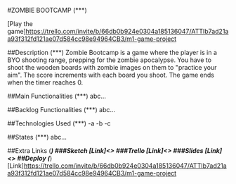 #ZOMBIE BOOTCAMP
(***)

[Play the game]<https://trello.com/invite/b/66db0b924e0304a185136047/ATTIb7ad21aa93f312fd121ae07d584cc98e94964CB3/m1-game-project>


##Description
(***)
Zombie Bootcamp is a game where the player is in a BYO shooting range, prepping for the zombie apocalypse. You have to shoot the wooden boards with zombie images on them to "practice your aim". The score increments with each board you shoot. The game ends when the timer reaches 0.


##Main Functionalities
(***)
abc...


##Backlog Functionalities
(***)
abc...


##Technologies Used
(***)
-a
-b
-c


##States
(***)
abc...


##Extra Links
(***)
###Sketch
[Link]<>
###Trello
[Link]<>
###Slides
[Link]<>
##Deploy
(***)
[Link]<https://trello.com/invite/b/66db0b924e0304a185136047/ATTIb7ad21aa93f312fd121ae07d584cc98e94964CB3/m1-game-project>
